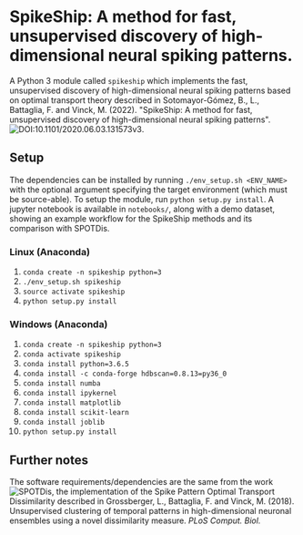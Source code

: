 # SpikeShip: A method for fast, unsupervised discovery of high-dimensional neural spiking patterns.

A Python 3 module called `spikeship` which implements the fast, unsupervised discovery of high-dimensional neural spiking patterns based on optimal transport theory described in Sotomayor-Gómez, B., L., Battaglia, F. and Vinck, M. (2022). "SpikeShip: A method for fast, unsupervised discovery of high-dimensional neural spiking patterns". ![DOI:10.1101/2020.06.03.131573v3](https://www.biorxiv.org/content/10.1101/2020.06.03.131573v3).

## Setup
The dependencies can be installed by running `./env_setup.sh <ENV_NAME>` with the optional argument specifying the target environment (which must be source-able). To setup the module, run `python setup.py install`. A jupyter notebook is available in `notebooks/`, along with a demo dataset, showing an example workflow for the SpikeShip methods and its comparison with SPOTDis.

### Linux (Anaconda)
1) `conda create -n spikeship python=3`
1) `./env_setup.sh spikeship`
1) `source activate spikeship`
1) `python setup.py install`

### Windows (Anaconda)
1) `conda create -n spikeship python=3`
1) `conda activate spikeship`
1) `conda install python=3.6.5`
1) `conda install -c conda-forge hdbscan=0.8.13=py36_0` 
1) `conda install numba`
1) `conda install ipykernel`
1) `conda install matplotlib`
1) `conda install scikit-learn`
1) `conda install joblib`
1) `python setup.py install`


## Further notes
The software requirements/dependencies are the same from the work ![SPOTDis](https://github.com/LGro/spot), the implementation of the Spike Pattern Optimal Transport Dissimilarity described in Grossberger, L., Battaglia, F. and Vinck, M. (2018). Unsupervised clustering of temporal patterns in high-dimensional neuronal ensembles using a novel dissimilarity measure. *PLoS Comput. Biol.*
